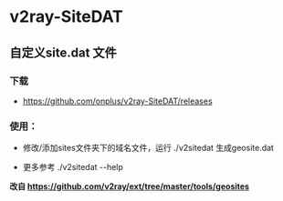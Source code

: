 # v2ray-SiteDAT

## 自定义site.dat 文件

### 下载

  - https://github.com/onplus/v2ray-SiteDAT/releases

### 使用：

  - 修改/添加sites文件夹下的域名文件，运行 ./v2sitedat 生成geosite.dat
    
  - 更多参考 ./v2sitedat --help 


**改自 https://github.com/v2ray/ext/tree/master/tools/geosites**
